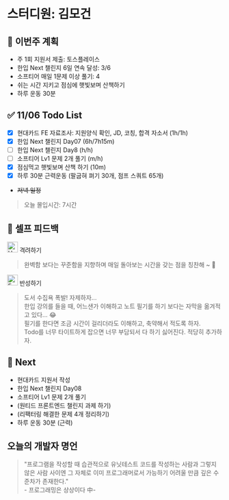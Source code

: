 # 스터디원: 김모건

## 🚀 이번주 계획

- 주 1회 지원서 제출: 토스플레이스
- 한입 Next 챌린지 6일 연속 달성: 3/6
- 소프티어 매일 1문제 이상 풀기: 4
- 쉬는 시간 지키고 점심에 햇빛보며 산책하기
- 하루 운동 30분

## ✅ 11/06 Todo List

- [x] 현대카드 FE 자료조사: 지원양식 확인, JD, 코칭, 합격 자소서 (1h/1h)
- [x] 한입 Next 챌린지 Day07 (6h/7h15m)
- [ ] 한입 Next 챌린지 Day8 (h/h)
- [ ] 소프티어 Lv1 문제 2개 풀기 (m/h)
- [x] 점심먹고 햇빛보며 산책 하기 (10m)
- [x] 하루 30분 근력운동 (팔굽혀 펴기 30개, 점프 스쿼트 65개)
- ~~저녁 일정~~

> 오늘 몰입시간: 7시간

## 🎉 셀프 피드백

<img src="https://raw.githubusercontent.com/Tarikul-Islam-Anik/Animated-Fluent-Emojis/master/Emojis/Smilies/Hugging%20Face.png" alt="Hugging Face" width="25" height="25"> 격려하기</img>

> 완벽함 보다는 꾸준함을 지향하며 매일 돌아보는 시간을 갖는 점을 칭찬해 ~ 🎈 <br>

<img src="https://raw.githubusercontent.com/Tarikul-Islam-Anik/Animated-Fluent-Emojis/master/Emojis/Smilies/Face%20with%20Monocle.png" alt="Face with Monocle" width="25" height="25"> 반성하기</img>

> 도서 수집욕 폭발! 자제하자... <br>
> 한입 강의를 들을 때, 어느샌가 이해하고 노트 필기를 하기 보다는 자막을 옮겨적고 있다... 😂 <br>
> 필기를 한다면 조금 시간이 걸리더라도 이해하고, 축약해서 적도록 하자. <br>
> Todo를 너무 타이트하게 잡으면 너무 부담되서 다 하기 싫어진다. 적당히 추가하자. <br>

## 🌱 Next

- 현대카드 지원서 작성
- 한입 Next 챌린지 Day08
- 소프티어 Lv1 문제 2개 풀기
- (원티드 프론트엔드 챌린지 과제 하기)
- (리팩터링 해결한 문제 4개 정리하기)
- 하루 운동 30분 (근력)

## 오늘의 개발자 명언

> "프로그램을 작성할 때 습관적으로 유닛테스트 코드를 작성하는 사람과 그렇지 않은 사람 사이엔 그 자체로 이미 프로그래머로서 가능하기 어려울 만큼 깊은 수준차가 존재한다." <br> \- 프로그래밍은 상상이다 中\-
